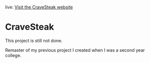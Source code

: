 live: [Visit the CraveSteak website](https://cravesteak.vercel.app)


# CraveSteak 

This project is still not done.

Remaster of my previous project I created when I was a second year college.

